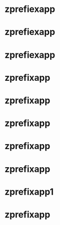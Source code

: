 # zprefiexapp
# zprefiexapp
# zprefiexapp
# zprefixapp
# zprefixapp
# zprefixapp
# zprefixapp
# zprefixapp
# zprefixapp1
# zprefixapp
